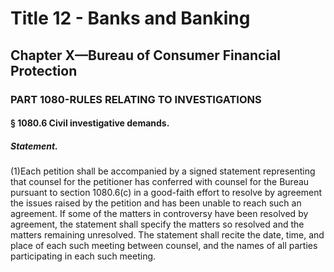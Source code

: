 
# Title 12 - Banks and Banking
## Chapter X—Bureau of Consumer Financial Protection
### PART 1080-RULES RELATING TO INVESTIGATIONS
#### § 1080.6 Civil investigative demands.
##### Statement.

(1)Each petition shall be accompanied by a signed statement representing that counsel for the petitioner has conferred with counsel for the Bureau pursuant to section 1080.6(c) in a good-faith effort to resolve by agreement the issues raised by the petition and has been unable to reach such an agreement. If some of the matters in controversy have been resolved by agreement, the statement shall specify the matters so resolved and the matters remaining unresolved. The statement shall recite the date, time, and place of each such meeting between counsel, and the names of all parties participating in each such meeting.

